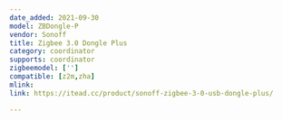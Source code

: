 ```yaml
---
date_added: 2021-09-30
model: ZBDongle-P
vendor: Sonoff
title: Zigbee 3.0 Dongle Plus
category: coordinator
supports: coordinator
zigbeemodel: ['']
compatible: [z2m,zha]
mlink: 
link: https://itead.cc/product/sonoff-zigbee-3-0-usb-dongle-plus/

---
```

